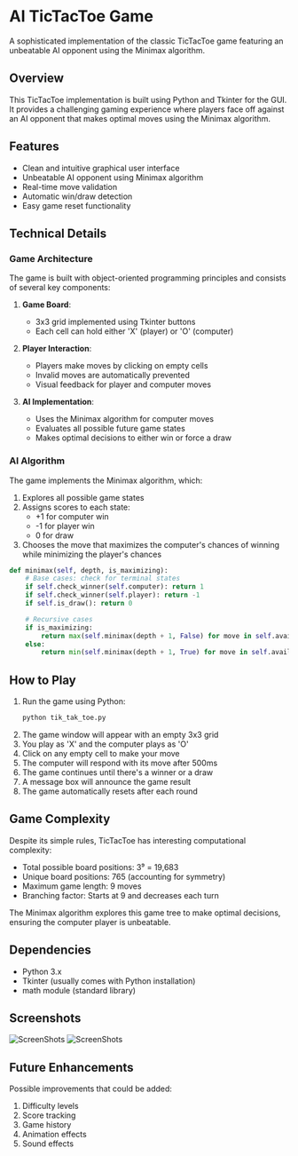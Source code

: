 # AI TicTacToe Game

A sophisticated implementation of the classic TicTacToe game featuring an unbeatable AI opponent using the Minimax algorithm.

## Overview

This TicTacToe implementation is built using Python and Tkinter for the GUI. It provides a challenging gaming experience where players face off against an AI opponent that makes optimal moves using the Minimax algorithm.

## Features

- Clean and intuitive graphical user interface
- Unbeatable AI opponent using Minimax algorithm
- Real-time move validation
- Automatic win/draw detection
- Easy game reset functionality

## Technical Details

### Game Architecture

The game is built with object-oriented programming principles and consists of several key components:

1. **Game Board**: 
   - 3x3 grid implemented using Tkinter buttons
   - Each cell can hold either 'X' (player) or 'O' (computer)

2. **Player Interaction**:
   - Players make moves by clicking on empty cells
   - Invalid moves are automatically prevented
   - Visual feedback for player and computer moves

3. **AI Implementation**:
   - Uses the Minimax algorithm for computer moves
   - Evaluates all possible future game states
   - Makes optimal decisions to either win or force a draw

### AI Algorithm

The game implements the Minimax algorithm, which:

1. Explores all possible game states
2. Assigns scores to each state:
   - +1 for computer win
   - -1 for player win
   - 0 for draw
3. Chooses the move that maximizes the computer's chances of winning while minimizing the player's chances

```python
def minimax(self, depth, is_maximizing):
    # Base cases: check for terminal states
    if self.check_winner(self.computer): return 1
    if self.check_winner(self.player): return -1
    if self.is_draw(): return 0

    # Recursive cases
    if is_maximizing:
        return max(self.minimax(depth + 1, False) for move in self.available_moves())
    else:
        return min(self.minimax(depth + 1, True) for move in self.available_moves())
```

## How to Play

1. Run the game using Python:
   ```bash
   python tik_tak_toe.py
   ```
2. The game window will appear with an empty 3x3 grid
3. You play as 'X' and the computer plays as 'O'
4. Click on any empty cell to make your move
5. The computer will respond with its move after 500ms
6. The game continues until there's a winner or a draw
7. A message box will announce the game result
8. The game automatically resets after each round

## Game Complexity

Despite its simple rules, TicTacToe has interesting computational complexity:

- Total possible board positions: 3⁹ = 19,683
- Unique board positions: 765 (accounting for symmetry)
- Maximum game length: 9 moves
- Branching factor: Starts at 9 and decreases each turn

The Minimax algorithm explores this game tree to make optimal decisions, ensuring the computer player is unbeatable.

## Dependencies

- Python 3.x
- Tkinter (usually comes with Python installation)
- math module (standard library)

## Screenshots

![ScreenShots](path_to_start_screenshot.png)
![ScreenShots](path_to_mid_game_screenshot.png)

## Future Enhancements

Possible improvements that could be added:
1. Difficulty levels
2. Score tracking
3. Game history
4. Animation effects
5. Sound effects

